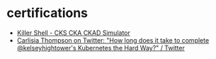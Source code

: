 # certifications

- [Killer Shell - CKS CKA CKAD Simulator](https://killer.sh/)
- [Carlisia Thompson on Twitter: "How long does it take to complete @kelseyhightower's Kubernetes the Hard Way?" / Twitter](https://twitter.com/carlisia/status/1207685648498319360)